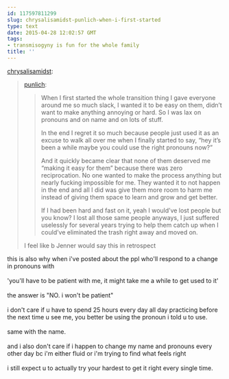```yaml
---
id: 117597811299
slug: chrysalisamidst-punlich-when-i-first-started
type: text
date: 2015-04-28 12:02:57 GMT
tags:
- transmisogyny is fun for the whole family
title: ''
---
```

<p><a href="http://chrysalisamidst.tumblr.com/post/117580444523" class="tumblr_blog">chrysalisamidst</a>:</p>

<blockquote><p><a href="http://punlich.tumblr.com/post/117580357073/when-i-first-started-the-whole-transition-thing-i" class="tumblr_blog">punlich</a>:</p>

<blockquote><p>When I first started the whole transition thing I gave everyone around me so much slack, I wanted it to be easy on them, didn’t want to make anything annoying or hard. So I was lax on pronouns and on name and on lots of stuff.</p><p>In the end I regret it so much because people just used it as an excuse to walk all over me when I finally started to say, “hey it’s been a while maybe you could use the right pronouns now?”</p><p>And it quickly became clear that none of them deserved me “making it easy for them” because there was zero reciprocation. No one wanted to make the process anything but nearly fucking impossible for me. They wanted it to not happen in the end and all I did was give them more room to harm me instead of giving them space to learn and grow and get better.</p><p>If I had been hard and fast on it, yeah I would’ve lost people but you know? I lost all those same people anyways, I just suffered uselessly for several years trying to help them catch up when I could’ve eliminated the trash right away and moved on.</p></blockquote>

<p>I feel like b Jenner would say this in retrospect</p></blockquote>

<p>this is also why when i've posted about the ppl who'll respond to a change in pronouns with<br/><br/>'you'll have to be patient with me, it might take me a while to get used to it'<br/><br/>the answer is "NO. i won't be patient"<br/><br/>i don't care if u have to spend 25 hours every day all day practicing before the next time u see me, you better be using the pronoun i told u to use. <br/><br/>same with the name.<br/><br/>and i also don't care if i happen to change my name and pronouns every other day bc i'm either fluid or i'm trying to find what feels right<br/><br/>i still expect u to actually try your hardest to get it right every single time.</p>